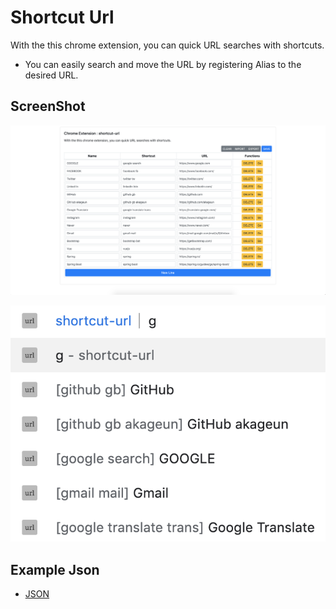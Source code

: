 # Shortcut Url
With the this chrome extension, you can quick URL searches with shortcuts.

- You can easily search and move the URL by registering Alias ​​to the desired URL.

## ScreenShot
![Screenshot_1](./image/screenshot/ss_1.png)

![Screenshot_2](./image/screenshot/ss_2.png)

## Example Json
- [JSON](./example/shortcut_url.json)